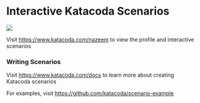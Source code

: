 # Interactive Katacoda Scenarios

[![](http://shields.katacoda.com/katacoda/nazeem/count.svg)](https://www.katacoda.com/nazeem "Get your profile on Katacoda.com")

Visit https://www.katacoda.com/nazeem to view the profile and interactive scenarios

### Writing Scenarios
Visit https://www.katacoda.com/docs to learn more about creating Katacoda scenarios

For examples, visit https://github.com/katacoda/scenario-example
